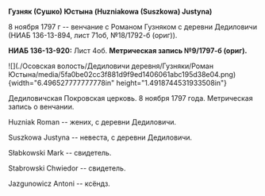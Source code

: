 **Гузняк (Сушко) Юстына (Huzniakowa (Suszkowa) Justyna)**

8 ноября 1797 г -- венчание с Романом Гузняком с деревни Дедиловичи
(НИАБ 136-13-894, лист 71об, №18/1792-б (ориг)).

**НИАБ 136-13-920:** Лист 4об. **Метрическая запись №9/1797-б (ориг).**

![](./Осовская волость/Дедиловичи деревня/Гузняки/Роман Юстына/media/5fa0be02cc3f881d9f9ed1406061abc195d38e04.png){width="6.496527777777778in"
height="1.4918744531933508in"}

Дедиловичская Покровская церковь. 8 ноября 1797 года. Метрическая запись
о венчании.

Huzniak Roman -- жених, с деревни Дедиловичи.

Suszkowa Justyna -- невеста, с деревни Дедиловичи.

Słabkowski Mark -- свидетель.

Stabrowski Chwiedor -- свидетель.

Jazgunowicz Antoni -- ксёндз.
